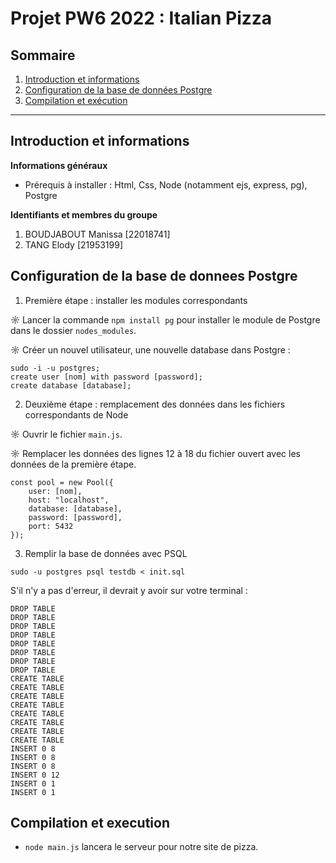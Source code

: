 # Projet PW6 2022 : Italian Pizza

## Sommaire

1. [Introduction et informations](README.md#introduction-et-informations)
2. [Configuration de la base de données Postgre](README.md#configuration-de-la-base-de-donnees-postgre)
3. [Compilation et exécution](README.md#compilation-et-execution)

---

## Introduction et informations

**Informations généraux**

- Prérequis à installer : Html, Css, Node (notamment ejs, express, pg), Postgre

**Identifiants et membres du groupe**

1. BOUDJABOUT Manissa [22018741]
2. TANG Elody [21953199]

## Configuration de la base de donnees Postgre

1. Première étape : installer les modules correspondants

☼ Lancer la commande `npm install pg` pour installer le module de Postgre dans le dossier `nodes_modules`.

☼ Créer un nouvel utilisateur, une nouvelle database dans Postgre :

```
sudo -i -u postgres;
create user [nom] with password [password];
create database [database];
```

2. Deuxième étape : remplacement des données dans les fichiers correspondants de Node

☼ Ouvrir le fichier `main.js`.

☼ Remplacer les données des lignes 12 à 18 du fichier ouvert avec les données de la première étape.

```
const pool = new Pool({
    user: [nom],
    host: "localhost",
    database: [database],
    password: [password],
    port: 5432
});
```

3. Remplir la base de données avec PSQL

```
sudo -u postgres psql testdb < init.sql
```

S'il n'y a pas d'erreur, il devrait y avoir sur votre terminal :

```
DROP TABLE
DROP TABLE
DROP TABLE
DROP TABLE
DROP TABLE
DROP TABLE
DROP TABLE
DROP TABLE
CREATE TABLE
CREATE TABLE
CREATE TABLE
CREATE TABLE
CREATE TABLE
CREATE TABLE
CREATE TABLE
CREATE TABLE
INSERT 0 8
INSERT 0 8
INSERT 0 8
INSERT 0 12
INSERT 0 1
INSERT 0 1
```

## Compilation et execution

- `node main.js` lancera le serveur pour notre site de pizza.
